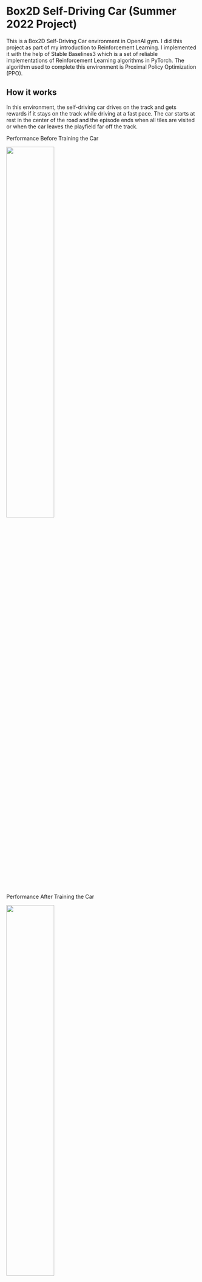 # Box2D Self-Driving Car (Summer 2022 Project)

 This is a Box2D Self-Driving Car environment in OpenAI gym. I did this project as part of my introduction to Reinforcement Learning. I implemented it with the help of Stable Baselines3 which is a set of reliable implementations of Reinforcement Learning algorithms in PyTorch. The algorithm used to complete this environment is Proximal Policy Optimization (PPO).

## How it works

In this environment, the self-driving car drives on the track and gets rewards if it stays on the track while driving at a fast pace. The car starts at rest in the center of the road and the episode ends when all tiles are visited or when the car leaves the playfield far off the track.

Performance Before Training the Car

<img src="images/car_racing_no_training.gif" width="50%"/>

Performance After Training the Car

<img src="images/car_racing_best_model.gif" width="50%" />

## Reference

 * [Reinforcement Learning in 3 Hours Course by Nicholas Renotte](https://www.youtube.com/watch?v=Mut_u40Sqz4&t=4596s&ab_channel=NicholasRenotte)
 * [OpenAI Box2D Car Racing Environment](https://www.gymlibrary.dev/environments/box2d/car_racing/)
* [Stable Baselines3](https://stable-baselines3.readthedocs.io/en/master/)